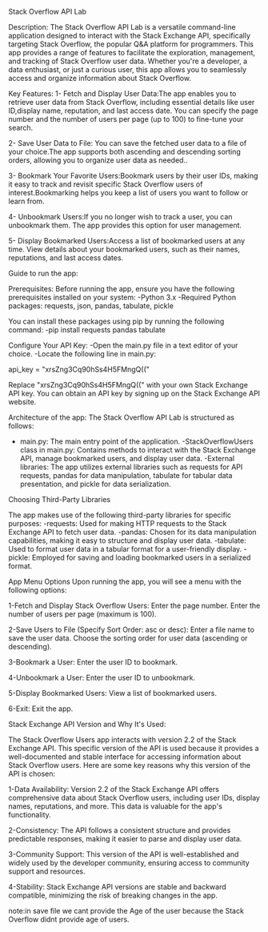 Stack Overflow API Lab 


Description:
The Stack Overflow API Lab is a versatile command-line application designed to interact with the Stack Exchange API, specifically targeting Stack Overflow, the popular Q&A platform for programmers. This app provides a range of features to facilitate the exploration, management, and tracking of Stack Overflow user data. Whether you're a developer, a data enthusiast, or just a curious user, this app allows you to seamlessly access and organize information about Stack Overflow.

Key Features:
1- Fetch and Display User Data:The app enables you to retrieve user data from Stack Overflow, including essential details like user ID,display name, reputation, and last access date. You can specify the page number and the number of users per page (up to 100) to fine-tune your search.

2- Save User Data to File: You can save the fetched user data to a file of your choice.The app supports both ascending and descending sorting orders, allowing you to organize user data as needed..

3- Bookmark Your Favorite Users:Bookmark users by their user IDs, making it easy to track and revisit specific Stack Overflow users of interest.Bookmarking helps you keep a list of users you want to follow or learn from.

4- Unbookmark Users:If you no longer wish to track a user, you can unbookmark them. The app provides this option for user management.

5- Display Bookmarked Users:Access a list of bookmarked users at any time. View details about your bookmarked users, such as their names, reputations, and last access dates.


Guide to run the app:

Prerequisites:
Before running the app, ensure you have the following prerequisites installed on your system:
-Python 3.x
-Required Python packages: requests, json, pandas, tabulate, pickle

You can install these packages using pip by running the following command:
-pip install requests pandas tabulate

Configure Your API Key:
-Open the main.py file in a text editor of your choice.
-Locate the following line in main.py:

api_key = "xrsZng3Cq90hSs4H5FMngQ(("

Replace "xrsZng3Cq90hSs4H5FMngQ((" with your own Stack Exchange API key. You can obtain an API key by signing up on the Stack Exchange API website.


Architecture of the app:
The Stack Overflow API Lab is structured as follows:

- main.py: The main entry point of the application.
-StackOverflowUsers class in main.py: Contains methods to interact with the Stack Exchange API, manage bookmarked users, and display user data.
-External libraries: The app utilizes external libraries such as requests for API requests, pandas for data manipulation, tabulate for tabular data presentation, and pickle for data serialization.


Choosing Third-Party Libraries

The app makes use of the following third-party libraries for specific purposes:
-requests: Used for making HTTP requests to the Stack Exchange API to fetch user data.
-pandas: Chosen for its data manipulation capabilities, making it easy to structure and display user data.
-tabulate: Used to format user data in a tabular format for a user-friendly display.
-pickle: Employed for saving and loading bookmarked users in a serialized format.


App Menu Options
Upon running the app, you will see a menu with the following options:

1-Fetch and Display Stack Overflow Users:
	Enter the page number.
	Enter the number of users per page (maximum is 100).

2-Save Users to File (Specify Sort Order: asc or desc):
	Enter a file name to save the user data.
	Choose the sorting order for user data (ascending or descending).

3-Bookmark a User:
	Enter the user ID to bookmark.

4-Unbookmark a User:
	Enter the user ID to unbookmark.

5-Display Bookmarked Users:
	View a list of bookmarked users.

6-Exit:
	Exit the app.


Stack Exchange API Version and Why It's Used:

The Stack Overflow Users app interacts with version 2.2 of the Stack Exchange API. This specific version of the API is used because it provides a well-documented and stable interface for accessing information about Stack Overflow users. Here are some key reasons why this version of the API is chosen:

1-Data Availability: Version 2.2 of the Stack Exchange API offers comprehensive data about Stack Overflow users, including user IDs, display names, reputations, and more. This data is valuable for the app's functionality.

2-Consistency: The API follows a consistent structure and provides predictable responses, making it easier to parse and display user data.

3-Community Support: This version of the API is well-established and widely used by the developer community, ensuring access to community support and resources.

4-Stability: Stack Exchange API versions are stable and backward compatible, minimizing the risk of breaking changes in the app.


note:in save file we cant provide the Age of the user because the Stack Overflow didnt provide age of users.
